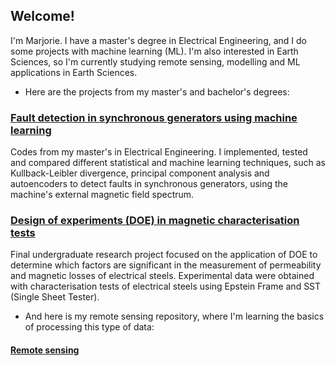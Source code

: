 ## Welcome!

I'm Marjorie. I have a master's degree in Electrical Engineering, and I do some projects with machine learning (ML). I'm also interested in Earth Sciences, so I'm currently studying remote sensing, modelling and ML applications in Earth Sciences.

- Here are the projects from my master's and bachelor's degrees:

### [Fault detection in synchronous generators using machine learning](https://github.com/marjoriehoegen/MsC-codes)

Codes from my master's in Electrical Engineering. I implemented, tested and compared different statistical and machine learning techniques, such as Kullback-Leibler divergence, principal component analysis and autoencoders to detect faults in synchronous generators, using the machine's external magnetic field spectrum.

### [Design of experiments (DOE) in magnetic characterisation tests](https://github.com/marjoriehoegen/analise-ensaios-tcc)

Final undergraduate research project focused on the application of DOE to determine which factors are significant in the measurement of permeability and magnetic losses of electrical steels. Experimental data were obtained with characterisation tests of electrical steels using Epstein Frame and SST (Single Sheet Tester).

- And here is my remote sensing repository, where I'm learning the basics of processing this type of data:

#### [Remote sensing](https://github.com/marjoriehoegen/remote_sensing)
